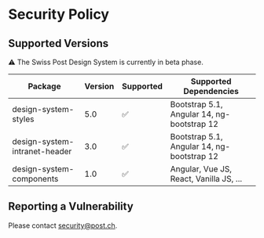 # Security Policy

## Supported Versions

⚠️ The Swiss Post Design System is currently in beta phase.

| Package                       | Version | Supported          | Supported Dependencies                     |
| ----------------------------- | ------- | ------------------ | ------------------------------------------ |
| design-system-styles          | 5.0     | :white_check_mark: | Bootstrap 5.1, Angular 14, ng-bootstrap 12 |
| design-system-intranet-header | 3.0     | :white_check_mark: | Bootstrap 5.1, Angular 14, ng-bootstrap 12 |
| design-system-components      | 1.0     | :white_check_mark: | Angular, Vue JS, React, Vanilla JS, ...    |

## Reporting a Vulnerability

Please contact [security@post.ch](mailto:security@post.ch).
